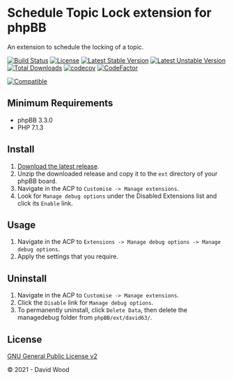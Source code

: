 # Schedule Topic Lock extension for phpBB

An extension to schedule the locking of a topic.

[![Build Status](https://github.com/david63/managedebug/workflows/Tests/badge.svg)](https://github.com/phpbb-extensions/david63/managedebug)
[![License](https://poser.pugx.org/david63/managedebug/license)](https://packagist.org/packages/david63/managedebug)
[![Latest Stable Version](https://poser.pugx.org/david63/managedebug/v/stable)](https://packagist.org/packages/david63/managedebug)
[![Latest Unstable Version](https://poser.pugx.org/david63/managedebug/v/unstable)](https://packagist.org/packages/david63/managedebug)
[![Total Downloads](https://poser.pugx.org/david63/managedebug/downloads)](https://packagist.org/packages/david63/managedebug)
[![codecov](https://codecov.io/gh/david63/managedebug/branch/master/graph/badge.svg?token=D2500PgRex)](https://codecov.io/gh/david63/managedebug)
[![CodeFactor](https://www.codefactor.io/repository/github/david63/managedebug/badge)](https://www.codefactor.io/repository/github/david63/managedebug)

[![Compatible](https://img.shields.io/badge/compatible-phpBB:3.3.x-blue.svg)](https://shields.io/)

## Minimum Requirements
* phpBB 3.3.0
* PHP 7.1.3

## Install
1. [Download the latest release](https://github.com/david63/managedebug/archive/3.3.zip).
2. Unzip the downloaded release and copy it to the `ext` directory of your phpBB board.
3. Navigate in the ACP to `Customise -> Manage extensions`.
4. Look for `Manage debug options` under the Disabled Extensions list and click its `Enable` link.

## Usage
1. Navigate in the ACP to `Extensions -> Manage debug options -> Manage debug options`.
2. Apply the settings that you require.

## Uninstall
1. Navigate in the ACP to `Customise -> Manage extensions`.
2. Click the `Disable` link for `Manage debug options`.
3. To permanently uninstall, click `Delete Data`, then delete the managedebug folder from `phpBB/ext/david63/`.

## License
[GNU General Public License v2](http://opensource.org/licenses/GPL-2.0)

© 2021 - David Wood
